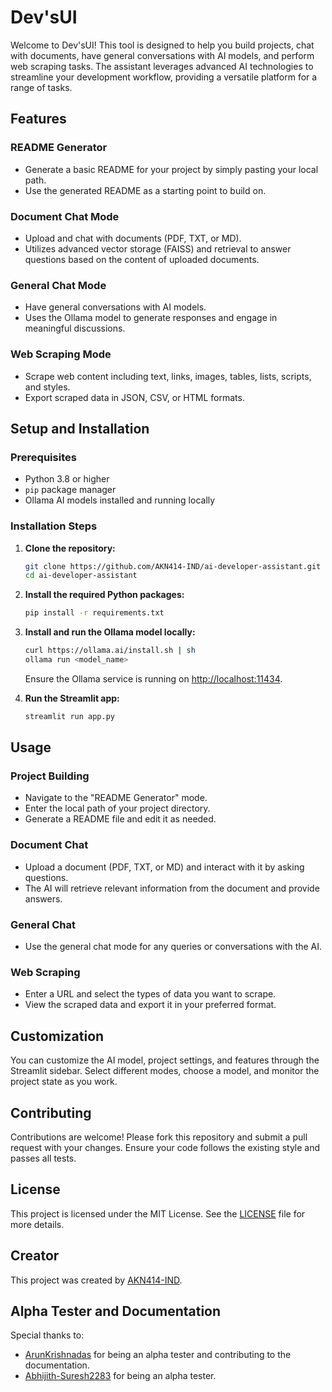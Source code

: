 # Dev'sUI

Welcome to Dev'sUI! This tool is designed to help you build projects, chat with documents, have general conversations with AI models, and perform web scraping tasks. The assistant leverages advanced AI technologies to streamline your development workflow, providing a versatile platform for a range of tasks.

## Features

### README Generator
- Generate a basic README for your project by simply pasting your local path.
- Use the generated README as a starting point to build on.

### Document Chat Mode
- Upload and chat with documents (PDF, TXT, or MD).
- Utilizes advanced vector storage (FAISS) and retrieval to answer questions based on the content of uploaded documents.

### General Chat Mode
- Have general conversations with AI models.
- Uses the Ollama model to generate responses and engage in meaningful discussions.

### Web Scraping Mode
- Scrape web content including text, links, images, tables, lists, scripts, and styles.
- Export scraped data in JSON, CSV, or HTML formats.

## Setup and Installation

### Prerequisites
- Python 3.8 or higher
- `pip` package manager
- Ollama AI models installed and running locally

### Installation Steps

1. **Clone the repository:**
   ```bash
   git clone https://github.com/AKN414-IND/ai-developer-assistant.git
   cd ai-developer-assistant
   ```

2. **Install the required Python packages:**
   ```bash
   pip install -r requirements.txt
   ```

3. **Install and run the Ollama model locally:**
   ```bash
   curl https://ollama.ai/install.sh | sh
   ollama run <model_name>
   ```
   Ensure the Ollama service is running on [http://localhost:11434](http://localhost:11434).

4. **Run the Streamlit app:**
   ```bash
   streamlit run app.py
   ```

## Usage

### Project Building
- Navigate to the "README Generator" mode.
- Enter the local path of your project directory.
- Generate a README file and edit it as needed.

### Document Chat
- Upload a document (PDF, TXT, or MD) and interact with it by asking questions.
- The AI will retrieve relevant information from the document and provide answers.

### General Chat
- Use the general chat mode for any queries or conversations with the AI.

### Web Scraping
- Enter a URL and select the types of data you want to scrape.
- View the scraped data and export it in your preferred format.

## Customization

You can customize the AI model, project settings, and features through the Streamlit sidebar. Select different modes, choose a model, and monitor the project state as you work.

## Contributing

Contributions are welcome! Please fork this repository and submit a pull request with your changes. Ensure your code follows the existing style and passes all tests.

## License

This project is licensed under the MIT License. See the [LICENSE](LICENSE.md) file for more details.

## Creator

This project was created by [AKN414-IND](https://github.com/AKN414-IND).

## Alpha Tester and Documentation

Special thanks to:
- [ArunKrishnadas](https://github.com/ArunKrishnadas) for being an alpha tester and contributing to the documentation.
- [Abhijith-Suresh2283](https://github.com/Abhijith-Suresh2283) for being an alpha tester.
